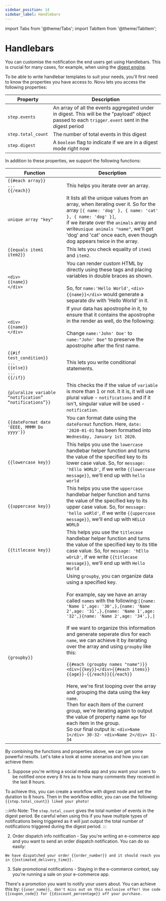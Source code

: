 ```yaml
---
sidebar_position: 14
sidebar_label: Handlebars
---
```


import Tabs from '@theme/Tabs';
import TabItem from '@theme/TabItem';

# Handlebars

You can customise the notification the end users get using Handlebars. This is crucial for many cases, for example, when using the [digest engine](https://docs.novu.co/platform/digest/). 

To be able to write handlebar templates to suit your needs, you'll first need to know the properties you have access to. Novu lets you access the following properties:

| Property           | Description                                                                                                                                         |
| ------------------ | --------------------------------------------------------------------------------------------------------------------------------------------------- |
| `step.events`      | An array of all the events aggregated under in digest. This will be the "payload" object passed to each `trigger.event` sent in the digest period |
| `step.total_count` | The number of total events in this digest                                                                                                           |
| `step.digest`      | A `boolean` flag to indicate if we are in a digest mode right now        

In addition to these properties, we support the following functions:

| Function           | Description                                                                                                                                         |
| ------------------ | --------------------------------------------------------------------------------------------------------------------------------------------------- |
| `{{#each array}}`<br/>`...`<br/>`{{/each}}`      | This helps you iterate over an array.  |
| `unique array "key"`      | It lists all the unique values from an array, when iterating over it. So for the array `[{ name: 'dog' }, { name: 'cat' }, { name: 'dog' }]`, <br/>if we iterate over the `animals` array and write`unique animals "name"`, we'll get 'dog' and 'cat' once each, even though dog appears twice in the array.|
| `{{equals item1 item2}}` | This lets you check equality of `item1` and `item2`.                                                                                                            |
| `<div>`<br/>`{{name}}`<br/>`</div>`      | You can render custom HTML by directly using these tags and placing variables in double braces as shown. <br/><br/> So, for `name:'Hello World'`, `<div>{{name}}</div>` would generate a separate div with 'Hello World' in it. |
| `<div>`<br/>`{{name}}`<br/>`</div>`      | If your data has apostrophe in it, to ensure that it contains the apostrophe in the render as well, do the following:<br/><br/>Change `name:'John' Doe'` to `name:"John' Doe"` to preserve the apostrophe after the first name.|
| `{{#if test_condition}}`<br/>`...`<br/>`{{else}}`<br/>`...`<br/>`{{/if}}`      | This lets you write conditional statements.  |
| `{pluralize variable “notification” “notifications”}}`      | This checks the if the value of `variable` is more than 1 or not. It it is, it will use plural value - `notifications` and if it isn't, singular value will be used - `notification`.  |
| `{{dateFormat date 'EEEE, MMMM Do yyyy'}}`      | You can format date using the `dateFormat` function. Here, `date: '2020-01-01` has been formatted into `Wednesday, January 1st 2020`.|
| `{{lowercase key}}`      | This helps you use the `lowercase` handlebar helper function and turns the value of the specified key to its lower case value. So, for `message: 'hEllo WORLD'`, if we write `{{lowercase message}}`, we'll end up with `hello world`|
| `{{uppercase key}}`      | This helps you use the `uppercase` handlebar helper function and turns the value of the specified key to its upper case value. So, for `message: 'hello woRld'`, if we write `{{uppercase message}}`, we'll end up with `HELLO WORLD`|
| `{{titlecase key}}`      | This helps you use the `titlecase` handlebar helper function and turns the value of the specified key to its title case value. So, for `message: 'hEllo wOrLD'`, if we write `{{titlecase message}}`, we'll end up with `Hello World`|
| `{groupby}}`      | Using `groupby`, you can organize data using a specified key. <br /> <br />For example, say we have an array called `names` with the following:`[{name: 'Name 1',age: '30',},{name: 'Name 2',age: '31',},{name: 'Name 1',age: '32',}{name: 'Name 2',age: '34',},]` <br/> <br />If we want to organize this information and generate seperate divs for each `name`, we can achieve it by iterating over the array and using `groupby` like this:  <br /><br/>`{{#each (groupby names "name")}}<div>{{key}}</div>{{#each items}}{{age}}-{{/each}}{{/each}}` <br /> <br />Here, we're first looping over the array and grouping the data using the key `name`. <br/>Then for each item of the current group, we're iterating again to output the value of property name `age` for each item in the group. <br/>So our final output is: `<div>Name 1</div> 30-32- <div>Name 2</div> 31-34`

By combining the functions and properties above, we can get some powerful results. Let's take a look at some scenarios and how you can achieve them:

1. Suppose you're writing a social media app and you want your users to be notified once every 8 hrs as to how many comments they received in the last 8 hours.

To achieve this, you can create a workflow with digest node and set the duration to 8 hours. Then in the workflow editor, you can use the following:
`{{step.total_count}} liked your photo!`

:::info
Note: The `step.total_count` gives the total number of events in the digest period. Be careful when using this if you have multiple types of notifications being triggered as it will just output the total number of notifications triggered during the digest period.
:::

2. Order dispatch info notification - Say you're writing an e-commerce app and you want to send an order dispatch notification. You can do so easily:

`We have dispatched your order {{order_number}} and it should reach you in {{estimated_delivery_time}}.`

3. Sale promotional notifications - Staying in the e-commerce context, say you're running a sale on your e-commerce app. 

There's a promotion you want to notify your users about. You can achieve this by:
`{{user_name}}, don't miss out on this exclusive offer! Use code {{coupon_code}} for {{discount_percentage}} off your purchase.`
